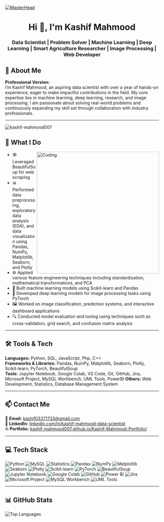 [![MasterHead](https://drive.google.com/uc?id=1Z6GijtlwxTrqx9ENFu2XRZ7xh6jW4E7w)](https://rishavchanda.io)
<h1 align="center">Hi 👋, I'm Kashif Mahmood</h1>
<h3 align="center">Data Scientist | Problem Solver | Machine Learning | Deep Learning | Smart Agriculture Researcher | Image Processing | Web Developer</h3>

## 💫 About Me

**Professional Version:**  
I’m Kashif Mahmood, an aspiring data scientist with over a year of hands-on experience, eager to make impactful contributions in the field. My core expertise lies in machine learning, deep learning, research, and image processing. I am passionate about solving real-world problems and continuously expanding my skill set through collaboration with industry professionals.

---

<p align="left"> <img src="https://komarev.com/ghpvc/?username=kashif-mahmood007&label=Profile%20views&color=0e75b6&style=flat" alt="kashif-mahmood007" /> </p>

## 🚀 What I Do

<img align="right" alt="Coding" width="400" src="https://bedatasolutions.com/wp-content/uploads/2023/01/analytics-1.gif">

- 🕸️ Leveraged BeautifulSoup for web scraping
- 📊 Performed data preprocessing, exploratory data analysis (EDA), and data visualization using Pandas, NumPy, Matplotlib, Seaborn, and Plotly
- ⚙️ Applied various feature engineering techniques including standardization, mathematical transformations, and PCA
- 🤖 Built machine learning models using Scikit-learn and Pandas
- 🧠 Developed deep learning models for image processing tasks using PyTorch
- 🖼️ Worked on image classification, prediction systems, and interactive dashboard applications
- 🔍 Conducted model evaluation and tuning using techniques such as cross-validation, grid search, and confusion matrix analysis

---

## 🛠️ Tools & Tech

**Languages:** Python, SQL, JavaScript, Php, C++  
**Frameworks & Libraries:** Pandas, NumPy, Matplotlib, Seaborn, Plotly, Scikit-learn, PyTorch, BeautifulSoup  
**Tools:** Jupyter Notebook, Google Colab, VS Code, Git, GitHub, Jira, Microsoft Project, MySQL Workbench, UML Tools, PowerBI
**Others:** Web Development, Statistics, Database Management System

---

## 📫 Contact Me

📧 **Email:** [kashif03371733@gmail.com](mailto:kashif03371733@gmail.com)  
💼 **LinkedIn:** [linkedin.com/in/kashif-mahmood-data-scientist](https://www.linkedin.com/in/kashif-mahmood-data-scientist/)  
🌐 **Portfolio:** [kashif-mahmood007.github.io/Kashif-Mahmood-Portfolio/](https://kashif-mahmood007.github.io/Kashif-Mahmood-Portfolio/)

---

## 💻 Tech Stack

![Python](https://img.shields.io/badge/Python-3776AB?logo=python&logoColor=white&style=flat-square)
![MySQL](https://img.shields.io/badge/MySQL-005C84?logo=mysql&logoColor=white&style=flat-square)
![Statistics](https://img.shields.io/badge/Statistics-3E7DD8?style=flat-square&logo=R&logoColor=white)
![Pandas](https://img.shields.io/badge/Pandas-150458?logo=pandas&logoColor=white&style=flat-square)
![NumPy](https://img.shields.io/badge/NumPy-013243?logo=numpy&logoColor=white&style=flat-square)
![Matplotlib](https://img.shields.io/badge/Matplotlib-11557C?logo=matplotlib&logoColor=white&style=flat-square)
![Seaborn](https://img.shields.io/badge/Seaborn-42A5F5?style=flat-square&logoColor=white)
![Plotly](https://img.shields.io/badge/Plotly-3F4F75?logo=plotly&logoColor=white&style=flat-square)
![Scikit-learn](https://img.shields.io/badge/Scikit--learn-F7931E?logo=scikit-learn&logoColor=white&style=flat-square)
![PyTorch](https://img.shields.io/badge/PyTorch-EE4C2C?logo=pytorch&logoColor=white&style=flat-square)
![BeautifulSoup](https://img.shields.io/badge/BeautifulSoup-8B0000?style=flat-square&logo=python&logoColor=white)
![Jupyter Notebook](https://img.shields.io/badge/Jupyter-F37626?logo=jupyter&logoColor=white&style=flat-square)
![Google Colab](https://img.shields.io/badge/Google_Colab-F9AB00?logo=googlecolab&logoColor=white&style=flat-square)
![GitHub](https://img.shields.io/badge/GitHub-181717?logo=github&logoColor=white&style=flat-square)
![Power BI](https://img.shields.io/badge/Power_BI-F2C811?logo=power-bi&logoColor=black&style=flat-square)
![Jira](https://img.shields.io/badge/Jira-0052CC?logo=jira&logoColor=white&style=flat-square)
![Microsoft Project](https://img.shields.io/badge/Microsoft_Project-217346?logo=microsoft&logoColor=white&style=flat-square)
![MySQL Workbench](https://img.shields.io/badge/MySQL_Workbench-005C84?logo=mysql&logoColor=white&style=flat-square)
![UML Tools](https://img.shields.io/badge/UML_Tools-6A5ACD?style=flat-square&logoColor=white)


---

## 📊 GitHub Stats

![Top Languages](https://github-readme-stats.vercel.app/api/top-langs/?username=kashif-mahmood007&layout=compact&theme=github_dark&hide_border=true)


